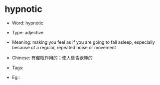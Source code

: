 # hypnotic

- Word: hypnotic

- Type: adjective
- Meaning: making you feel as if you are going to fall asleep, especially because of a regular, repeated noise or movement
- Chinese: 有催眠作用的；使人昏昏欲睡的
- Tags: 
- Eg.: 

